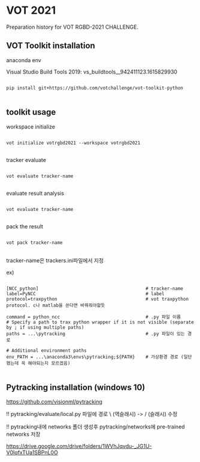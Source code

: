 # VOT 2021

Preparation history for VOT RGBD-2021 CHALLENGE.


## VOT Toolkit installation

anaconda env

Visual Studio Build Tools 2019: vs_buildtools__942411123.1615829930


<pre>
<code>
pip install git+https://github.com/votchallenge/vot-toolkit-python
</code>
</pre>



## toolkit usage

workspace initialize
<pre>
<code>
vot initialize votrgbd2021 --workspace votrgbd2021
</code>
</pre>

tracker evaluate
<pre>
<code>
vot evaluate tracker-name
</code>
</pre>

evaluate result analysis
<pre>
<code>
vot evaluate tracker-name
</code>
</pre>

pack the result
<pre>
<code>
vot pack tracker-name
</code>
</pre>

tracker-name은 trackers.ini파일에서 지정


ex)
<pre>
<code>
[NCC_python]                                        # tracker-name
label=PyNCC                                         # label
protocol=traxpython                                 # vot traxpython protocol. c나 matlab을 쓴다면 바꿔줘야할듯

command = python_ncc                                # .py 파일 이름
# Specify a path to trax python wrapper if it is not visible (separate by ; if using multiple paths)
paths = ...\pytracking                              # .py 파일이 있는 경로

# Additional environment paths
env_PATH = ...\anaconda3\envs\pytracking;${PATH}    # 가상환경 경로 (일단 했는데 꼭 해야되는지 모르겠음)
</code>
</pre>


## Pytracking installation (windows 10)

https://github.com/visionml/pytracking


!! pytracking/evaluate/local.py 파일에 경로 \ (역슬래시) -> / (슬래시) 수정

!! pytracking내에 networks 폴더 생성후 pytracking/networks에 pre-trained networks 저장

https://drive.google.com/drive/folders/1WVhJqvdu-_JG1U-V0IqfxTUa1SBPnL0O

